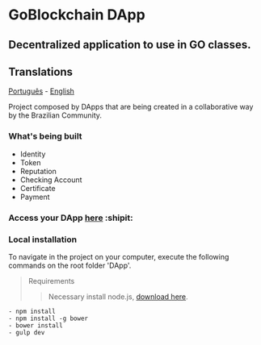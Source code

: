 # GoBlockchain DApp
## Decentralized application to use in GO classes.

## Translations
[Português](https://github.com/goblockchain/DApp/blob/master/README.md) - [English](https://github.com/goblockchain/DApp/blob/master/README-EN.md)

Project composed by DApps that are being created in a collaborative way by the Brazilian Community.

### What's being built
- Identity
- Token
- Reputation
- Checking Account
- Certificate
- Payment

### Access your DApp [here](https://goblockchain.github.io/DApp/app/index.html) :shipit:


### Local installation

To navigate in the project on your computer, execute the following commands on the root folder 'DApp'.

> Requirements
>> Necessary install node.js, [download here](https://nodejs.org/en/download/).


```
- npm install
- npm install -g bower
- bower install
- gulp dev
```
